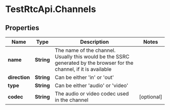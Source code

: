 # TestRtcApi.Channels

## Properties
Name | Type | Description | Notes
------------ | ------------- | ------------- | -------------
**name** | **String** | The name of the channel. Usually this would be the SSRC generated by the browser for the channel, if it is available | 
**direction** | **String** | Can be either &#39;in&#39; or &#39;out&#39; | 
**type** | **String** | Can be either &#39;audio&#39; or &#39;video&#39; | 
**codec** | **String** | The audio or video codec used in the channel | [optional] 


